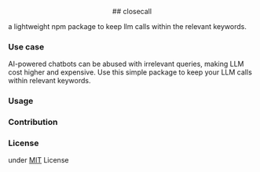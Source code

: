
<p align="center"> ## closecall </p>


a lightweight npm package to keep llm calls within the relevant keywords.

### Use case

AI-powered chatbots can be abused with irrelevant queries, making LLM cost higher and expensive. Use this simple package to keep your LLM calls within relevant keywords. 

### Usage

### Contribution

### License

under [MIT](LICENSE) License
